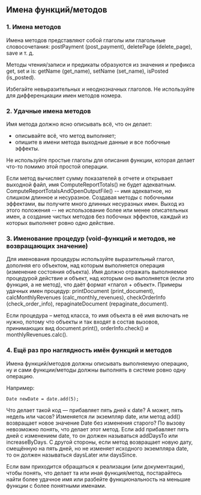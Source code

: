 ## Имена функций/методов

### 1. Имена методов

Имена методов представляют собой глаголы или глагольные словосочетания: postPayment (post_payment), deletePage (delete_page), save и т. д.

Методы чтения/записи и предикаты образуются из значения и префикса get, set и is: getName (get_name), setName (set_name), isPosted (is_posted).

Избегайте невыразительных и неоднозначных глаголов.
Не используйте для дифференциации имен методов номера.

### 2. Удачные имена методов

Имя метода должно ясно описывать всё, что он делает:

- описывайте всё, что метод выполняет;
- опишите в имени метода выходные данные и все побочные эффекты.

Не используйте простые глаголы для описания функции, которая делает что-то помимо этой простой операции.

Если метод вычисляет сумму показателей в отчете и открывает выходной файл, имя ComputeReportTotals() не будет адекватным. ComputeReportTotalsAndOpenOutputFile() -- имя адекватное, но слишком длинное и несуразное.
Создавая методы с побочными эффектами, вы получите много длинных несуразных имен. Выход из этого положения -- не использование более или менее описательных имен, а создание чистых методов без побочных эффектов, каждый из которых выполняет ровно одно действие.

### 3. Именование процедур (void-функций и методов, не возвращающих значение)

Для именования процедуры используйте выразительный глагол, дополняя его объектом, над которым выполняется операция (изменение состояния объекта). Имя должно отражать выполняемое процедурой действие и объект, над которым оно выполняется (если это функция, а не метод), что даёт формат «глагол + объект».
Примеры удачных имен процедур: printDocument (print_document), calcMonthlyRevenues (calc_monthly_revenues), checkOrderInfo (check_order_info), repaginateDocument (repaginate_document).

Если процедура – метод класса, то имя объекта в её имя включать не нужно, потому что объекты и так входят в состав вызовов, принимающих вид document.print(), orderInfo.check() и monthlyRevenues.calc().

### 4. Ещё раз про наглядность имён функций и методов

Имена функций/методов должны описывать выполняемую операцию, ну и сами функции/методы должны выполнять в системе ровно одну операцию.

Например:

```
Date newDate = date.add(5); 
```

Что делает такой код — прибавляет пять дней к date? А может, пять недель или часов? Изменяется ли экземпляр date, или метод add() возвращает новое значение Date без изменения старого? По вызову невозможно понять, что делает этот метод.
Если add прибавляет пять дней с изменением date, то он должeн называться addDaysTo или increaseByDays. С другой стороны, если метод возвращает новую дату, смещённую на пять дней, но не изменяет исходного экземпляра date, то он должен называться daysLater или daysSince.

Если вам приходится обращаться к реализации (или документации), чтобы понять, что делает та или иная функция/метод, постарайтесь найти более удачное имя или разбейте функциональность на меньшие функции с более понятными именами.
